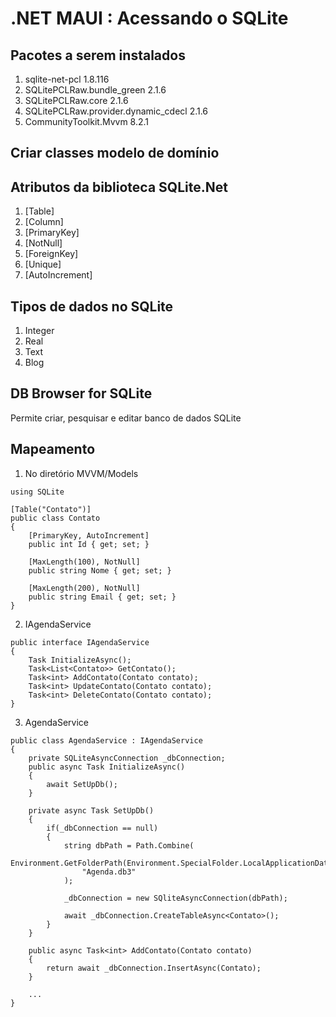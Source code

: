 # .NET MAUI :  Acessando o SQLite

## Pacotes a serem instalados

1. sqlite-net-pcl						1.8.116
2. SQLitePCLRaw.bundle_green			2.1.6
3. SQLitePCLRaw.core					2.1.6
4. SQLitePCLRaw.provider.dynamic_cdecl	2.1.6
5. CommunityToolkit.Mvvm				8.2.1

## Criar classes modelo de domínio

## Atributos da biblioteca SQLite.Net

1. [Table]
2. [Column]
3. [PrimaryKey]
4. [NotNull]
5. [ForeignKey]
6. [Unique]
7. [AutoIncrement]

## Tipos de dados no SQLite

1. Integer
2. Real
3. Text
4. Blog	

## DB Browser for SQLite

Permite criar, pesquisar e editar banco de dados SQLite

## Mapeamento

1. No diretório MVVM/Models

```
using SQLite

[Table("Contato")]
public class Contato
{
	[PrimaryKey, AutoIncrement]
	public int Id { get; set; }

	[MaxLength(100), NotNull]
	public string Nome { get; set; }

	[MaxLength(200), NotNull]
	public string Email { get; set; }
}
```

2. IAgendaService

```
public interface IAgendaService
{
	Task InitializeAsync();
	Task<List<Contato>> GetContato();
	Task<int> AddContato(Contato contato);
	Task<int> UpdateContato(Contato contato);
	Task<int> DeleteContato(Contato contato);
}
```


3. AgendaService

```
public class AgendaService : IAgendaService
{
	private SQLiteAsyncConnection _dbConnection;
	public async Task InitializeAsync()
	{
		await SetUpDb();
	}

	private async Task SetUpDb()
	{
		if(_dbConnection == null)
		{
			string dbPath = Path.Combine(
				Environment.GetFolderPath(Environment.SpecialFolder.LocalApplicationData),
				"Agenda.db3"
			);

			_dbConnection = new SQliteAsyncConnection(dbPath);

			await _dbConnection.CreateTableAsync<Contato>();
		}
	}

	public async Task<int> AddContato(Contato contato)
	{
		return await _dbConnection.InsertAsync(Contato);
	}	

	... 
}
```